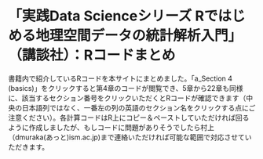 # 「実践Data Scienceシリーズ Rではじめる地理空間データの統計解析入門」（講談社）：Rコードまとめ
書籍内で紹介しているRコードを本サイトにまとめました。「a_Section 4 (basics)」をクリックすると第4章のコードが閲覧でき、5章から22章も同様に、該当するセクション番号をクリックいただくとRコードが確認できます（中央の日本語列ではなく、一番左の列の英語のセクション名をクリックする点にご注意ください）。各計算コードはR上にコピー＆ペーストしていただければ回るように作成しましたが、もしコードに問題がありそうでしたら村上（dmuraka(あっと)ism.ac.jp)まで連絡いただければ可能な範囲で対応させていただきます。 
